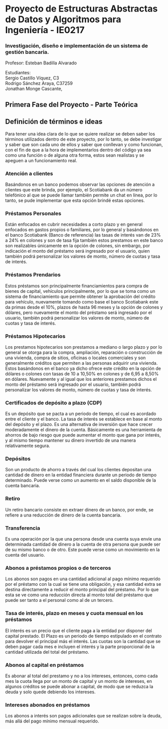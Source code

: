 
<p align="center">
    <h1>Proyecto de Estructuras Abstractas de Datos y Algoritmos para Ingeniería - IE0217</h1>
    <h3>Investigación, diseño e implementación de un sistema de gestión bancaria.</h3>
    <p>Profesor: Esteban Badilla Alvarado</p>
    <p>Estudiantes: <br>Sergio Castillo Víquez, C3 <br>
    Rodrigo Sánchez Araya, C37259<br>
    Jonathan Monge Cascante, 
    </p>
</p>


## Primera Fase del Proyecto - Parte Teórica 

## Definición de términos e ideas
Para tener una idea clara de lo que se quiere realizar se deben saber los términos utilizados dentro de este proyecto, por lo tanto, se debe investigar y saber que son cada uno de ellos y saber que conllevan y como funcionan, con el fin de que a la hora de implementarlos dentro del código ya sea como una función o de alguna otra forma, estos sean realistas y se apeguen a un funcionamiento real.

### Atención a clientes
Basándonos en un banco podemos observar las opciones de atención a clientes que este brinda, por ejemplo, el Scotiabank da un número telefónico al que se puede llamar también permite un chat en línea, por lo tanto, se pude implementar que esta opción brindé estas opciones.

### Préstamos Personales
Están enfocados en cubrir necesidades a corto plazo y en general enfocados en gastos propios o familiares, por lo general y basándonos en el banco Scotiabank (Banco de referencia) las tasas de interés van de 23% a 24% en colones y son de tasa fija también estos prestamos en este banco son realizables únicamente en la opción de colones, sin embargo, por indicación el monto del préstamo será ingresado por el usuario, quien también podrá personalizar los valores de monto, número de cuotas y tasa de interés.

### Préstamos Prendarios
Estos préstamos son principalmente financiamientos para compra de bienes de capital, vehículos principalmente, por lo que se toma como un sistema de financiamiento que permite obtener la aprobación del crédito para vehículo, nuevamente tomando como base el banco Scotiabank este da primas desde el 10%, plazos de hasta 96 meses y la opción de colones y dólares, pero nuevamente el monto del préstamo será ingresado por el usuario, también podrá personalizar los valores de monto, número de cuotas y tasa de interés.

### Préstamos Hipotecarios
Los prestamos hipotecarios son prestamos a mediano o largo plazo y por lo general se otorga para la compra, ampliación, reparación o construcción de una vivienda, compra de sitios, oficinas o locales comerciales y son generalmente créditos que permiten a las personas adquirir una vivienda. Estos basándonos en el banco ya dicho ofrece este crédito en la opción de dólares o colones con tasas de 10 a 10,50% en colones y de 6,95 a 8,50% en dólares. Nuevamente y al igual que los anteriores prestamos dichos el monto del préstamo será ingresado por el usuario, también podrá personalizar los valores de monto, número de cuotas y tasa de interés.

### Certificados de depósito a plazo (CDP)
Es un depósito que se pacta a un periodo de tiempo, el cual es acordado entre el cliente y el banco. La tasa de interés se establece en base al monto del depósito y el plazo. Es una alternativa de inversión que hace crecer moderadamente el dinero de la cuenta. Básicamente es una herramienta de ahorros de bajo riesgo que puede aumentar el monto que gana por interés, y al mismo tiempo mantener su dinero invertido de una manera relativamente segura.

### Depósitos
Son un producto de ahorro a través del cual los clientes depositan una cantidad de dinero en la entidad financiera durante un periodo de tiempo determinado. Puede verse como un aumento en el saldo disponible de la cuenta bancaria. 

### Retiro 
Un retiro bancario consiste en extraer dinero de un banco, por ende, se refiere a una reducción de dinero de la cuenta bancaria. 

### Transferencia 
Es una operación por la que una persona desde una cuenta suya envíe una determinada cantidad de dinero a la cuenta de otra persona que puede ser de su mismo banco o de otro. Este puede verse como un movimiento en la cuenta del usuario.

### Abonos a préstamos propios o de terceros
Los abonos son pagos en una cantidad adicional al pago mínimo requerido por el préstamo con la cual se tiene una obligación, y esa cantidad extra se destina directamente a reducir el monto principal del préstamo. Por lo que esta se ve como una reducción directa al monto total del préstamo que puede ser tanto a el personal como al de un tercero.

### Tasa de interés, plazo en meses y cuota mensual en los préstamos
El interés es un precio que el cliente paga a la entidad por disponer del capital prestado. El Plazo es un periodo de tiempo estipulado en el contrato para devolver el principal más el interés. Las cuotas son la cantidad que se deben pagar cada mes e incluyen el interés y la parte proporcional de la cantidad utilizada del total del préstamo.

### Abonos al capital en préstamos
Es abonar al total del prestamo y no a los intereses, entonces, como cada mes la cuota llega por un monto de capital y un monto de intereses, en algunos créditos se puede abonar a capital, de modo que se reduzca la deuda y solo quede debiendo los intereses.

### Intereses abonados en préstamos
Los abonos a interés son pagos adicionales que se realizan sobre la deuda, más allá del pago mínimo mensual requerido.
